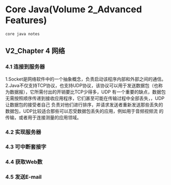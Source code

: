 # Core Java(Volume 2_Advanced Features)
    core java notes
## V2_Chapter 4 网络
### 4.1 连接到服务器
1.Socket是网络软件中的一个抽象概念，负责启动该程序内部和外部之间的通信。   
2.Java不仅支持TCP协议，也支持UDP协议，该协议可以用于发送数据包（也称为数据报），它所需付出的开销要比TCP少得多，UDP
有一个重要的缺点，数据包无需按照顺序传递到接收应用程序，它们甚至可能在传输过程中全部丢失，，UDP让数据包的接受者自己
负责对他们进行排序，并请求发送者重新发送那些丢失的数据包，UDP比较适合那些可以忍受数据包丢失的应用，例如用于音频视频流
的传输，或者用于连接测量的应用领域。
### 4.2 实现服务器
### 4.3 可中断套接字
### 4.4 获取Web数
### 4.5 发送E-mail
